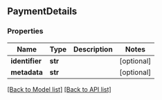 ## PaymentDetails

### Properties
Name | Type | Description | Notes
------------ | ------------- | ------------- | -------------
**identifier** | **str** |  | [optional] 
**metadata** | **str** |  | [optional] 

[[Back to Model list]](#documentation-for-models) [[Back to API list]](#documentation-for-api-endpoints)


